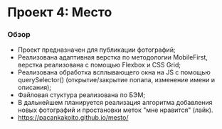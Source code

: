 # Проект 4: Место

### Обзор

* Проект предназначен для публикации фотографий;
* Реализована адаптивная верстка по методологии MobileFirst, верстка реализована с помощью Flexbox и CSS Grid;
* Реализована обработка всплывающего окна на JS с помощью querySelector() (открытие/закрытие попапа, изменение имени и описания);
* Файловая стуктура реализована по БЭМ;
* В дальнейшем планируется реализация алгоритма добавления новых фотографий и простановки меток "мне нравится" (лайк).
* https://pacankakoito.github.io/mesto/
